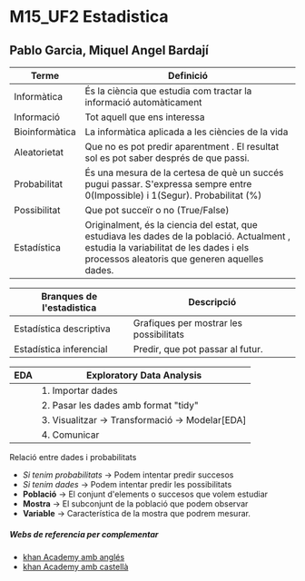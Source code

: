 # M15_UF2 Estadistica
## Pablo Garcia, Miquel Angel Bardají
	
|  Terme |  Definició  |
| ------------ | ------------ |
|  Informàtica | És la ciència que estudia com tractar la informació automàticament  |
|  Informació |  Tot aquell que ens interessa |
| Bioinformàtica  | La informàtica aplicada a les ciències de la vida  |
| Aleatorietat  | Que no es pot predir aparentment . El resultat sol es pot saber després de que passi. |
| Probabilitat  | És una mesura de la certesa de què un succés pugui passar. S'expressa sempre entre 0(Impossible) i 1(Segur). Probabilitat (%) 
| Possibilitat | Que pot succeïr o no (True/False)|
| Estadística | Originalment,  és la ciencia del estat, que estudiava les dades de la població. Actualment , estudia la variabilitat de les dades i els processos aleatoris que generen aquelles dades.|


| Branques de l'estadistica | Descripció |
| ------------ | ------------ |
| Estadística descriptiva | Grafiques per mostrar les possibilitats |
| Estadística inferencial | Predir, que pot passar al futur. |

| EDA | Exploratory Data Analysis |
| ------------ | ------------ |
|  | 1. Importar dades |
|  | 2. Pasar les dades amb format "tidy" |
|  | 3. Visualitzar -> Transformació -> Modelar[EDA] |
|  | 4. Comunicar |


Relació entre dades i probabilitats
- *Si tenim probabilitats* -> Podem intentar predir succesos
- *Si tenim dades* -> Podem intentar predir les possibilitats
- **Població** -> El conjunt d'elements o succesos que volem estudiar
- **Mostra** -> El subconjunt de la població que podem observar
- **Variable** -> Característica de la mostra que podrem mesurar.



##### Webs de referencia per complementar 

- [khan Academy amb anglés](https://www.khanacademy.org/math/statistics-probability "khan Academy amb anglés")
- [khan Academy amb castellà](https://es.khanacademy.org/math/statistics-probability "khan Academy amb castella")